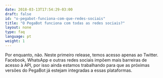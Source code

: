 ```yaml
---
date: 2018-03-13T17:54:29-03:00
draft: false
id: "o-pegabot-funciona-com-que-redes-sociais"
title: "O PegaBot funciona com todas as redes sociais?"
layout: none
type: faq
language: pt
weight: 1
---
```

Por enquanto, não. Neste primeiro release, temos acesso apenas ao Twitter. Facebook, WhatsApp e outras redes sociais impõem mais barreiras de acesso à API, por isso ainda estamos trabalhando para que as próximas versões do PegaBot já estejam integradas a essas plataformas.
